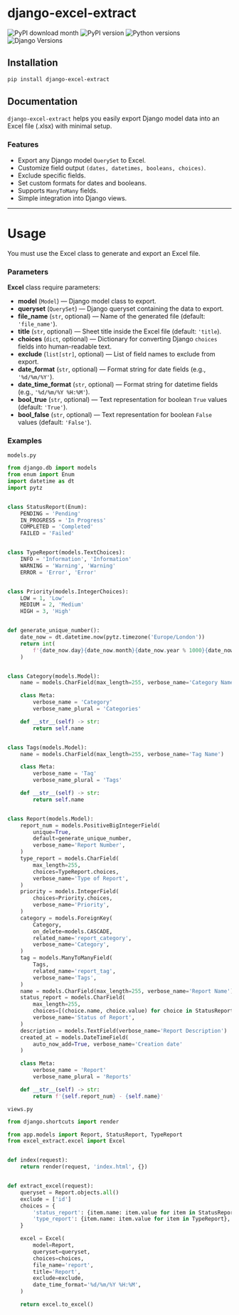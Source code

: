# django-excel-extract

![PyPI download month](https://img.shields.io/pypi/dm/django-excel-extract.svg)
![PyPI version](https://badge.fury.io/py/django-excel-extract.svg)
![Python versions](https://img.shields.io/badge/python-%3E=3.9-brightgreen)
![Django Versions](https://img.shields.io/badge/django-%3E=4.2-brightgreen)

<!-- [![Coverage Status](https://coveralls.io/repos/github/farridav/django-jazzmin/badge.svg?branch=main)](https://coveralls.io/github/farridav/django-jazzmin?branch=main) -->

## Installation

```bash
pip install django-excel-extract
```

## Documentation

`django-excel-extract` helps you easily export Django model data into an Excel file (.xlsx) with minimal setup.

### Features

- Export any Django model `QuerySet` to Excel.
- Customize field output `(dates, datetimes, booleans, choices)`.
- Exclude specific fields.
- Set custom formats for dates and booleans.
- Supports `ManyToMany` fields.
- Simple integration into Django views.

---

# Usage

You must use the Excel class to generate and export an Excel file.

### Parameters

**Excel** class require parameters:

- **model** (`Model`) — Django model class to export.
- **queryset** (`QuerySet`) — Django queryset containing the data to export.
- **file_name** (`str`, optional) — Name of the generated file (default: `'file_name'`).
- **title** (`str`, optional) — Sheet title inside the Excel file (default: `'title`).
- **choices** (`dict`, optional) — Dictionary for converting Django `choices` fields into human-readable text.
- **exclude** (`list[str]`, optional) — List of field names to exclude from export.
- **date_format** (`str`, optional) — Format string for date fields (e.g., `'%d/%m/%Y'`).
- **date_time_format** (`str`, optional) — Format string for datetime fields (e.g., `'%d/%m/%Y %H:%M'`).
- **bool_true** (`str`, optional) — Text representation for boolean `True` values (default: `'True'`).
- **bool_false** (`str`, optional) — Text representation for boolean `False` values (default: `'False'`).

### Examples

`models.py`

```python
from django.db import models
from enum import Enum
import datetime as dt
import pytz


class StatusReport(Enum):
    PENDING = 'Pending'
    IN_PROGRESS = 'In Progress'
    COMPLETED = 'Completed'
    FAILED = 'Failed'


class TypeReport(models.TextChoices):
    INFO = 'Information', 'Information'
    WARNING = 'Warning', 'Warning'
    ERROR = 'Error', 'Error'


class Priority(models.IntegerChoices):
    LOW = 1, 'Low'
    MEDIUM = 2, 'Medium'
    HIGH = 3, 'High'


def generate_unique_number():
    date_now = dt.datetime.now(pytz.timezone('Europe/London'))
    return int(
        f'{date_now.day}{date_now.month}{date_now.year % 1000}{date_now.hour}{date_now.minute}{date_now.microsecond}'
    )


class Category(models.Model):
    name = models.CharField(max_length=255, verbose_name='Category Name')

    class Meta:
        verbose_name = 'Category'
        verbose_name_plural = 'Categories'

    def __str__(self) -> str:
        return self.name


class Tags(models.Model):
    name = models.CharField(max_length=255, verbose_name='Tag Name')

    class Meta:
        verbose_name = 'Tag'
        verbose_name_plural = 'Tags'

    def __str__(self) -> str:
        return self.name


class Report(models.Model):
    report_num = models.PositiveBigIntegerField(
        unique=True,
        default=generate_unique_number,
        verbose_name='Report Number',
    )
    type_report = models.CharField(
        max_length=255,
        choices=TypeReport.choices,
        verbose_name='Type of Report',
    )
    priority = models.IntegerField(
        choices=Priority.choices,
        verbose_name='Priority',
    )
    category = models.ForeignKey(
        Category,
        on_delete=models.CASCADE,
        related_name='report_category',
        verbose_name='Category',
    )
    tag = models.ManyToManyField(
        Tags,
        related_name='report_tag',
        verbose_name='Tags',
    )
    name = models.CharField(max_length=255, verbose_name='Report Name')
    status_report = models.CharField(
        max_length=255,
        choices=[(choice.name, choice.value) for choice in StatusReport],
        verbose_name='Status of Report',
    )
    description = models.TextField(verbose_name='Report Description')
    created_at = models.DateTimeField(
        auto_now_add=True, verbose_name='Creation date'
    )

    class Meta:
        verbose_name = 'Report'
        verbose_name_plural = 'Reports'

    def __str__(self) -> str:
        return f'{self.report_num} - {self.name}'
```

`views.py`

```python
from django.shortcuts import render

from app.models import Report, StatusReport, TypeReport
from excel_extract.excel import Excel


def index(request):
    return render(request, 'index.html', {})


def extract_excel(request):
    queryset = Report.objects.all()
    exclude = ['id']
    choices = {
        'status_report': {item.name: item.value for item in StatusReport},
        'type_report': {item.name: item.value for item in TypeReport},
    }

    excel = Excel(
        model=Report,
        queryset=queryset,
        choices=choices,
        file_name='report',
        title='Report',
        exclude=exclude,
        date_time_format='%d/%m/%Y %H:%M',
    )

    return excel.to_excel()

```
